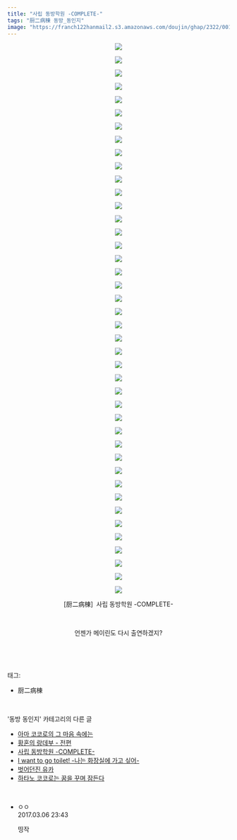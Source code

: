 ```yaml
---
title: "사립 동방학원 -COMPLETE-"
tags: "厨二病棟 동방_동인지"
image: "https://franch122hanmail2.s3.amazonaws.com/doujin/ghap/2322/001.jpg"
---
```

<div class="article">
<p style="text-align: center; clear: none; float: none;"><img src="{{ site.imgserver6 }}/ghap/2322/001.jpg"/></p>
<p style="text-align: center; clear: none; float: none;"><img src="{{ site.imgserver6 }}/ghap/2322/002.jpg"/></p>
<p style="text-align: center; clear: none; float: none;"><img src="{{ site.imgserver6 }}/ghap/2322/003.jpg"/></p>
<p style="text-align: center; clear: none; float: none;"><img src="{{ site.imgserver6 }}/ghap/2322/004.jpg"/></p>
<p style="text-align: center; clear: none; float: none;"><img src="{{ site.imgserver6 }}/ghap/2322/005.jpg"/></p>
<p style="text-align: center; clear: none; float: none;"><img src="{{ site.imgserver6 }}/ghap/2322/006.jpg"/></p>
<p style="text-align: center; clear: none; float: none;"><img src="{{ site.imgserver6 }}/ghap/2322/007.jpg"/></p>
<p style="text-align: center; clear: none; float: none;"><img src="{{ site.imgserver6 }}/ghap/2322/008.jpg"/></p>
<p style="text-align: center; clear: none; float: none;"><img src="{{ site.imgserver6 }}/ghap/2322/009.jpg"/></p>
<p style="text-align: center; clear: none; float: none;"><img src="{{ site.imgserver6 }}/ghap/2322/010.jpg"/></p>
<p style="text-align: center; clear: none; float: none;"><img src="{{ site.imgserver6 }}/ghap/2322/011.jpg"/></p>
<p style="text-align: center; clear: none; float: none;"><img src="{{ site.imgserver6 }}/ghap/2322/012.jpg"/></p>
<p style="text-align: center; clear: none; float: none;"><img src="{{ site.imgserver6 }}/ghap/2322/013.jpg"/></p>
<p style="text-align: center; clear: none; float: none;"><img src="{{ site.imgserver6 }}/ghap/2322/014.jpg"/></p>
<p style="text-align: center; clear: none; float: none;"><img src="{{ site.imgserver6 }}/ghap/2322/015.jpg"/></p>
<p style="text-align: center; clear: none; float: none;"><img src="{{ site.imgserver6 }}/ghap/2322/016.jpg"/></p>
<p style="text-align: center; clear: none; float: none;"><img src="{{ site.imgserver6 }}/ghap/2322/017.jpg"/></p>
<p style="text-align: center; clear: none; float: none;"><img src="{{ site.imgserver6 }}/ghap/2322/018.jpg"/></p>
<p style="text-align: center; clear: none; float: none;"><img src="{{ site.imgserver6 }}/ghap/2322/019.jpg"/></p>
<p style="text-align: center; clear: none; float: none;"><img src="{{ site.imgserver6 }}/ghap/2322/020.jpg"/></p>
<p style="text-align: center; clear: none; float: none;"><img src="{{ site.imgserver6 }}/ghap/2322/021.jpg"/></p>
<p style="text-align: center; clear: none; float: none;"><img src="{{ site.imgserver6 }}/ghap/2322/022.jpg"/></p>
<p style="text-align: center; clear: none; float: none;"><img src="{{ site.imgserver6 }}/ghap/2322/023.jpg"/></p>
<p style="text-align: center; clear: none; float: none;"><img src="{{ site.imgserver6 }}/ghap/2322/024.jpg"/></p>
<p style="text-align: center; clear: none; float: none;"><img src="{{ site.imgserver6 }}/ghap/2322/025.jpg"/></p>
<p style="text-align: center; clear: none; float: none;"><img src="{{ site.imgserver6 }}/ghap/2322/026.jpg"/></p>
<p style="text-align: center; clear: none; float: none;"><img src="{{ site.imgserver6 }}/ghap/2322/027.jpg"/></p>
<p style="text-align: center; clear: none; float: none;"><img src="{{ site.imgserver6 }}/ghap/2322/028.jpg"/></p>
<p style="text-align: center; clear: none; float: none;"><img src="{{ site.imgserver6 }}/ghap/2322/029.jpg"/></p>
<p style="text-align: center; clear: none; float: none;"><img src="{{ site.imgserver6 }}/ghap/2322/030.jpg"/></p>
<p style="text-align: center; clear: none; float: none;"><img src="{{ site.imgserver6 }}/ghap/2322/031.jpg"/></p>
<p style="text-align: center; clear: none; float: none;"><img src="{{ site.imgserver6 }}/ghap/2322/032.jpg"/></p>
<p style="text-align: center; clear: none; float: none;"><img src="{{ site.imgserver6 }}/ghap/2322/033.jpg"/></p>
<p style="text-align: center; clear: none; float: none;"><img src="{{ site.imgserver6 }}/ghap/2322/034.jpg"/></p>
<p style="text-align: center; clear: none; float: none;"><img src="{{ site.imgserver6 }}/ghap/2322/035.jpg"/></p>
<p style="text-align: center; clear: none; float: none;"><img src="{{ site.imgserver6 }}/ghap/2322/036.jpg"/></p>
<p style="text-align: center; clear: none; float: none;"><img src="{{ site.imgserver6 }}/ghap/2322/037.jpg"/></p>
<p style="text-align: center; clear: none; float: none;"><img src="{{ site.imgserver6 }}/ghap/2322/038.jpg"/></p>
<p style="text-align: center; clear: none; float: none;"><img src="{{ site.imgserver6 }}/ghap/2322/039.jpg"/></p>
<p style="text-align: center; clear: none; float: none;"><img src="{{ site.imgserver6 }}/ghap/2322/040.jpg"/></p>
<p style="text-align: center; clear: none; float: none;"><img src="{{ site.imgserver6 }}/ghap/2322/041.jpg"/></p>
<p style="text-align: center; clear: none; float: none;"><img src="{{ site.imgserver6 }}/ghap/2322/042.jpg"/></p>
<p style="text-align: center; clear: none; float: none;">[厨二病棟]  사립 동방학원 -COMPLETE-</p>
<p style="text-align: center; clear: none; float: none;"><br/></p>
<p style="text-align: center; clear: none; float: none;">언젠가 메이린도 다시 출연하겠지?</p>
<p><br/></p>
</div><br/>
<div class="tagTrail">
<p>태그: </p>
<ul>
<li>厨二病棟</li>
</ul>
</div><br/>
<div class="another">
<p>'동방 동인지' 카테고리의 다른 글</p>
<ul>
<li><a href="/ghap_2324">아마 코코로의 그 마음 속에는</a></li>
<li><a href="/ghap_2323">황혼의 랑데부 - 전편</a></li>
<li><a href="/ghap_2322">사립 동방학원 -COMPLETE-</a></li>
<li><a href="/ghap_2321">I want to go toilet! -나는 화장실에 가고 싶어-</a></li>
<li><a href="/ghap_2320">벗어던진 유카</a></li>
<li><a href="/ghap_2317">하타노 코코로는 꿈을 꾸며 잠든다</a></li>
</ul>
</div><br/>
<div class="cb_module cb_fluid">
<div class="cb_wrt cb_profile">
<div class="comment">
<ul>
<li class="cb_thumb_off" id="comment14932985">
<div class="cb_comment_area">
<div class="cb_info_area">
<div class="cb_section">
<span class="cb_nick_name">ㅇㅇ</span>
</div>
<div class="cb_section">
<span class="cb_date">2017.03.06 23:43 </span>
</div>
</div>
<div class="cb_dsc_comment">
<p class="cb_dsc">
											띵작
										</p>
</div>
</div></li>
</ul>
</div>
</div><!-- commentList close -->
</div><br/>
